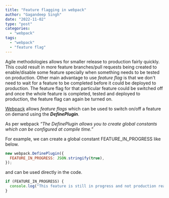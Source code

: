```yaml
---
title: "Feature flagging in webpack"
author: "Gagandeep Singh"
date: "2022-11-02"
type: "post"
categories:
  - "webpack"
tags:
  - "webpack"
  - "feature flag"
---
```


Agile methodologies allows for smaller release to production fairly quickly. This could result in more feature branches/pull requests being created to enable/disable some feature specially when something needs to be tested on production. Other main advantage to use _feature flag_ is that we don't need to wait for a feature to be completed before it could be deployed to production. The feature flag for that particular feature could be switched off and once the whole feature is completed, tested and deployed to production, the feature flag can again be turned on.

[Webpack](https://webpack.js.org/) allows _feature flags_ which can be used to switch on/off a feature on demand using the _**DefinePlugin**_.

As per webpack _“The DefinePlugin allows you to create global constants which can be configured at compile time.”_

For example, we can create a global constant FEATURE_IN_PROGRESS like below.

```javascript
new webpack.DefinePlugin({
  FEATURE_IN_PROGRESS: JSON.stringify(true),
});
```

and can be used directly in the code.

```javascript
if (FEATURE_IN_PROGRESS) {
  console.log("This feature is still in progress and not production ready");
}
```
